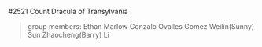 #2521 Count Dracula of Transylvania 
>group members: 
>Ethan Marlow 
>Gonzalo Ovalles Gomez 
>Weilin(Sunny) Sun 
>Zhaocheng(Barry) Li
